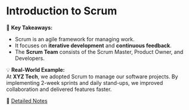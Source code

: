 # Introduction to Scrum  
📌 **Key Takeaways:**  
- Scrum is an agile framework for managing work.  
- It focuses on **iterative development** and **continuous feedback**.  
- The **Scrum Team** consists of the Scrum Master, Product Owner, and Developers.  

💡 **Real-World Example:**  
At **XYZ Tech**, we adopted Scrum to manage our software projects. By implementing 2-week sprints and daily stand-ups, we improved collaboration and delivered features faster.  

📖 [Detailed Notes](./overview/notes.md)  
